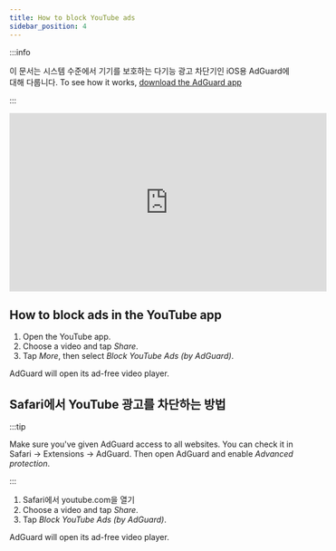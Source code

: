 ```yaml
---
title: How to block YouTube ads
sidebar_position: 4
---
```


:::info

이 문서는 시스템 수준에서 기기를 보호하는 다기능 광고 차단기인 iOS용 AdGuard에 대해 다룹니다. To see how it works, [download the AdGuard app](https://agrd.io/download-kb-adblock)

:::  

<iframe width="560" height="315" class="youtube-video" src="https://www.youtube-nocookie.com/embed/YW9Ojcm1Gkg" title="YouTube video player" frameborder="0" allow="accelerometer; autoplay; clipboard-write; encrypted-media; gyroscope; picture-in-picture" allowfullscreen></iframe>

## How to block ads in the YouTube app

1. Open the YouTube app.
1. Choose a video and tap *Share*.
1. Tap *More*, then select *Block YouTube Ads (by AdGuard)*.

AdGuard will open its ad-free video player.

## Safari에서 YouTube 광고를 차단하는 방법

:::tip

Make sure you've given AdGuard access to all websites. You can check it in Safari → Extensions → AdGuard. Then open AdGuard and enable *Advanced protection*.

:::

1. Safari에서 youtube.com을 열기
1. Choose a video and tap *Share*.
1. Tap *Block YouTube Ads (by AdGuard)*.

AdGuard will open its ad-free video player.
